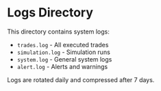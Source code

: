 # Logs Directory

This directory contains system logs:

- `trades.log` - All executed trades
- `simulation.log` - Simulation runs
- `system.log` - General system logs
- `alert.log` - Alerts and warnings

Logs are rotated daily and compressed after 7 days.
